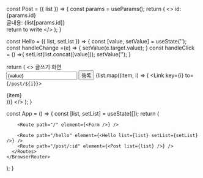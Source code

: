 const Post = ({ list }) => {
  const params = useParams();
  return (
    <>
      id: {params.id}
      <br />
      글내용: {list[params.id]}
      <br />
      <Link to='/hello'>return to write</Link>
    </>
  );
}

const Hello = ({ list, setList }) => {
  const [value, setValue] = useState('');
  const handleChange =(e) => {
    setValue(e.target.value);
  }
  const handleClick = () =>{
    setList(list.concat([value]));
    setValue('');
  }

  return (
    <>
      글쓰기 화면<br />
      <input value={value} type='text' onChange={handleChange}/>
      <button onClick={handleClick}>등록</button>
      {list.map((item, i) => (
        <Link  key={i} to={`/post/${i}`}>
          <div>
            {item}
          </div>
        </Link>
      ))}
    </>
  );
}

const App = () => {
  const [list, setList] = useState([]);
  return (
    <BrowserRouter>
      <Routes>

        <Route path="/" element={<Form />} />

        <Route path="/hello" element={<Hello list={list} setList={setList} />} />
        <Route path="/post/:id" element={<Post list={list} />} />
      </Routes>
    </BrowserRouter>
  );
}
